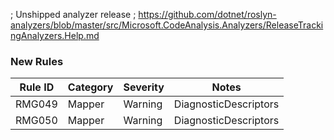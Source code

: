 ; Unshipped analyzer release
; https://github.com/dotnet/roslyn-analyzers/blob/master/src/Microsoft.CodeAnalysis.Analyzers/ReleaseTrackingAnalyzers.Help.md
### New Rules

Rule ID | Category | Severity | Notes
--------|----------|----------|-------
RMG049 | Mapper | Warning | DiagnosticDescriptors
RMG050 | Mapper | Warning | DiagnosticDescriptors